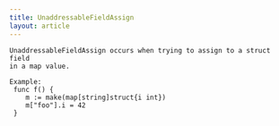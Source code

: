 ```yaml
---
title: UnaddressableFieldAssign
layout: article
---
```

<!-- Copyright 2023 The Go Authors. All rights reserved.
     Use of this source code is governed by a BSD-style
     license that can be found in the LICENSE file. -->

<!-- Code generated by generrordocs.go; DO NOT EDIT. -->

```
UnaddressableFieldAssign occurs when trying to assign to a struct field
in a map value.

Example:
 func f() {
 	m := make(map[string]struct{i int})
 	m["foo"].i = 42
 }
```

